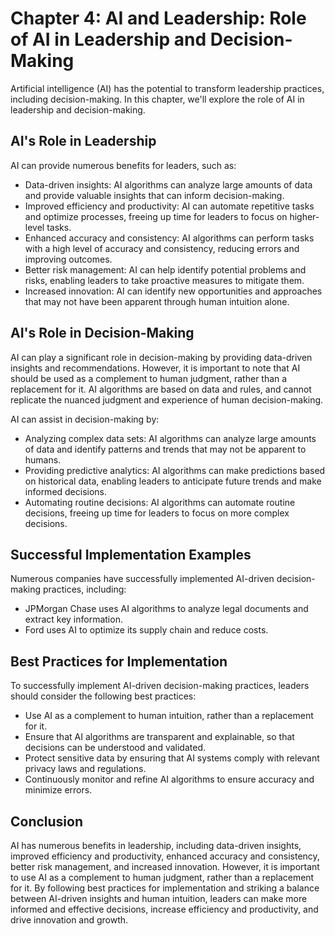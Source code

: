 Chapter 4: AI and Leadership: Role of AI in Leadership and Decision-Making
==========================================================================

Artificial intelligence (AI) has the potential to transform leadership practices, including decision-making. In this chapter, we'll explore the role of AI in leadership and decision-making.

AI's Role in Leadership
-----------------------

AI can provide numerous benefits for leaders, such as:

* Data-driven insights: AI algorithms can analyze large amounts of data and provide valuable insights that can inform decision-making.
* Improved efficiency and productivity: AI can automate repetitive tasks and optimize processes, freeing up time for leaders to focus on higher-level tasks.
* Enhanced accuracy and consistency: AI algorithms can perform tasks with a high level of accuracy and consistency, reducing errors and improving outcomes.
* Better risk management: AI can help identify potential problems and risks, enabling leaders to take proactive measures to mitigate them.
* Increased innovation: AI can identify new opportunities and approaches that may not have been apparent through human intuition alone.

AI's Role in Decision-Making
----------------------------

AI can play a significant role in decision-making by providing data-driven insights and recommendations. However, it is important to note that AI should be used as a complement to human judgment, rather than a replacement for it. AI algorithms are based on data and rules, and cannot replicate the nuanced judgment and experience of human decision-making.

AI can assist in decision-making by:

* Analyzing complex data sets: AI algorithms can analyze large amounts of data and identify patterns and trends that may not be apparent to humans.
* Providing predictive analytics: AI algorithms can make predictions based on historical data, enabling leaders to anticipate future trends and make informed decisions.
* Automating routine decisions: AI algorithms can automate routine decisions, freeing up time for leaders to focus on more complex decisions.

Successful Implementation Examples
----------------------------------

Numerous companies have successfully implemented AI-driven decision-making practices, including:

* JPMorgan Chase uses AI algorithms to analyze legal documents and extract key information.
* Ford uses AI to optimize its supply chain and reduce costs.

Best Practices for Implementation
---------------------------------

To successfully implement AI-driven decision-making practices, leaders should consider the following best practices:

* Use AI as a complement to human intuition, rather than a replacement for it.
* Ensure that AI algorithms are transparent and explainable, so that decisions can be understood and validated.
* Protect sensitive data by ensuring that AI systems comply with relevant privacy laws and regulations.
* Continuously monitor and refine AI algorithms to ensure accuracy and minimize errors.

Conclusion
----------

AI has numerous benefits in leadership, including data-driven insights, improved efficiency and productivity, enhanced accuracy and consistency, better risk management, and increased innovation. However, it is important to use AI as a complement to human judgment, rather than a replacement for it. By following best practices for implementation and striking a balance between AI-driven insights and human intuition, leaders can make more informed and effective decisions, increase efficiency and productivity, and drive innovation and growth.
